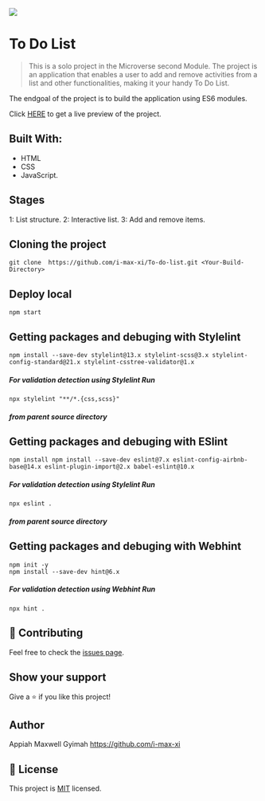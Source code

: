 ![](https://img.shields.io/badge/Microverse-blueviolet)

# To Do List


> This is a solo project in the Microverse second Module. The project is an application that enables a user to add and remove activities from a list and other functionalities, making it your handy To Do List.

The endgoal of the project is to build the application using ES6 modules.

Click [HERE](https://i-max-xi.github.io/To-do-list/dist/) 
to get a live preview of the project.

## Built With:
 - HTML
 - CSS
 - JavaScript.

## Stages
1: List structure.
2: Interactive list.
3: Add and remove items.


## Cloning the project
```
git clone  https://github.com/i-max-xi/To-do-list.git <Your-Build-Directory>
```

## Deploy local
```
npm start
```

## Getting packages and debuging with Stylelint
```
npm install --save-dev stylelint@13.x stylelint-scss@3.x stylelint-config-standard@21.x stylelint-csstree-validator@1.x
```
##### For validation detection using Stylelint Run
```
npx stylelint "**/*.{css,scss}"
```
##### from parent source directory

## Getting packages and debuging with ESlint
```
npm install npm install --save-dev eslint@7.x eslint-config-airbnb-base@14.x eslint-plugin-import@2.x babel-eslint@10.x
```
##### For validation detection using Stylelint Run
```
npx eslint .
```
##### from parent source directory

## Getting packages and debuging with Webhint
```
npm init -y
npm install --save-dev hint@6.x
```
##### For validation detection using Webhint Run
```
npx hint .
```

 ## 🤝 Contributing

Feel free to check the [issues page](../../issues/).

## Show your support

Give a ⭐️ if you like this project!

## Author

Appiah Maxwell Gyimah 
  https://github.com/i-max-xi
## 📝 License

This project is [MIT](./MIT.md) licensed.
